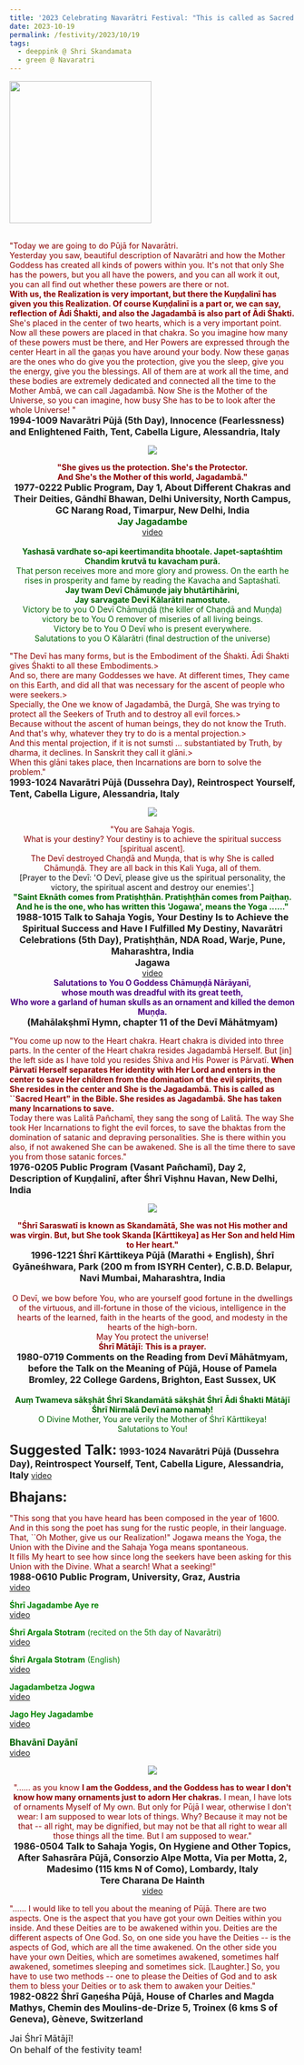 ```yaml
---
title: '2023 Celebrating Navarātri Festival: "This is called as Sacred Heart in the Bible. She resides as Jagadambā." '
date: 2023-10-19
permalink: /festivity/2023/10/19
tags:
  - deeppink @ Shri Skandamata
  - green @ Navaratri
---
```


<div style="text-align: left"><img src="/images/image1.png" width="250" /></div><br>

<p>
<font color="DarkRed">"Today we are going to do Pūjā for Navarātri.<br>
Yesterday you saw, beautiful description of Navarātri and how the Mother Goddess has created all kinds of powers within you. It's not that only She has the powers, but you all have the powers, and you can all work it out, you can all find out whether these powers are there or not.<br>
<b>With us, the Realization is very important, but there the Kuṇḍalinī has given you this Realization. Of course Kuṇḍalinī is a part or, we can say, reflection of Ādi Śhakti, and also the Jagadambā is also part of Ādi Śhakti.</b><br>
She's placed in the center of two hearts, which is a very important point. Now all these powers are placed in that chakra. So you imagine how many of these powers must be there, and Her Powers are expressed through the center Heart in all the gaṇas you have around your body. Now these gaṇas are the ones who do give you the protection, give you the sleep, give you the energy, give you the blessings. All of them are at work all the time, and these bodies are extremely dedicated and connected all the time to the Mother Ambā, we can call Jagadambā. Now She is the Mother of the Universe, so you can imagine, how busy She has to be to look after the whole Universe! "</font><br>
<font size="+0"><b>1994-1009 Navarātri Pūjā (5th Day), Innocence (Fearlessness) and Enlightened Faith, Tent, Cabella Ligure, Alessandria, Italy</b></font>
</p>

<div style="text-align: center"><img src="https://pub-1e517d8c73a64c9c82977d676b1fff72.r2.dev/image1245.png" /></div>

<p style=" text-align:center;">
<font color="DarkRed"><b>"She gives us the protection. She's the Protector.<br> 
And She's the Mother of this world, Jagadambā."</b></font><br>
<font size="+0"><b>1977-0222 Public Program, Day 1, About Different Chakras and Their Deities, Gāndhī Bhawan, Delhi University, North Campus, GC Narang Road, Timarpur, New Delhi, India</b></font><br>
<font color="DarkGreen"><font size="+0"><b>Jay Jagadambe</b></font></font><br>
<a href="https://seven-teams.github.io/Videos_Links.html">video</a><br>
<br>
<font color="DarkGreen"><b>Yashasã vardhate so-api keertimandita bhootale. Japet-saptaśhtim Chandim krutvã tu kavacham purã.</b><br>
That person receives more and more glory and prowess. On the earth he rises in prosperity and fame by reading the Kavacha and Saptaśhatī.<br> 
<b>Jay twam Devī Chãmuṇḍe jaiy bhutãrtihãrini,<br>
Jay sarvagate Devī Kãlarãtri namostute.</b><br>
Victory be to you O Devī Chāmuṇḍā (the killer of Chaṇḍā and Muṇḍa) victory be to You O remover of miseries of all living beings.<br>
Victory be to You O Devī who is present everywhere.<br>
Salutations to you O Kãlarãtri (final destruction of the universe)</font><br>
</p>

<p>
<font color="DarkRed">"The Devī has many forms, but is the Embodiment of the Śhakti. Ādi Śhakti gives Śhakti to all these Embodiments.><br>
And so, there are many Goddesses we have. At different times, They came on this Earth, and did all that was necessary for the ascent of people who were seekers.><br>
Specially, the One we know of Jagadambā, the Durgā, She was trying to protect all the Seekers of Truth and to destroy all evil forces.><br>
Because without the ascent of human beings, they do not know the Truth. And that's why, whatever they try to do is a mental projection.><br>
And this mental projection, if it is not sumsti ... substantiated by Truth, by dharma, it declines. In Sanskrit they call it glāni.><br>
When this glāni takes place, then Incarnations are born to solve the problem."</font><br>
<font size="+0"><b>1993-1024 Navarātri Pūjā (Dussehra Day), Reintrospect Yourself, Tent, Cabella Ligure, Alessandria, Italy</b></font>
</p>

<div style="text-align: center"><img src="https://pub-1e517d8c73a64c9c82977d676b1fff72.r2.dev/image1246.png" /></div>

<p style=" text-align:center;">
<font color="DarkRed">"You are Sahaja Yogis.<br>
What is your destiny? Your destiny is to achieve the spiritual success [spiritual ascent].<br>
The Devī destroyed Chaṇḍā and Muṇḍa, that is why She is called Chāmuṇḍā. They are all back in this Kali Yuga, all of them.</font><br>
[Prayer to the Devī: 'O Devī, please give us the spiritual personality, the victory, the spiritual ascent and destroy our enemies'.]<br>
<font color="DarkGreen"><b>"Saint Eknāth comes from Pratiṣhṭhān. Pratiṣhṭhān comes from Paiṭhaṇ.<br>
And he is the one, who has written this 'Jogawa', means the Yoga ......"</b></font><br>
<font size="+0"><b>1988-1015 Talk to Sahaja Yogis, Your Destiny Is to Achieve the Spiritual Success and Have I Fulfilled My Destiny, Navarātri Celebrations (5th Day), Pratiṣhṭhān, NDA Road, Warje, Pune, Maharashtra, India</b></font><br>
<font size="+0"><b>Jagawa</b></font><br>
<a href="https://seven-teams.github.io/Videos_Links.html">video</a><br>
<font color="Indigo"><b>Salutations to You O Goddess Chāmuṇḍā Nārāyanī,<br>
whose mouth was dreadful with its great teeth,<br>
Who wore a garland of human skulls as an ornament and killed the demon Muṇḍa.</b></font><br>
<font size="+0"><b>(Mahālakṣhmī Hymn, chapter 11 of the Devī Māhātmyam)</b></font><br>
</p>

<p>
<font color="DarkRed">"You come up now to the Heart chakra. Heart chakra is divided into three parts. In the center of the Heart chakra resides Jagadambā Herself. But [in] the left side as I have told you resides Śhiva and His Power is Pārvatī. <b>When Pārvatī Herself separates Her identity with Her Lord and enters in the center to save Her children from the domination of the evil spirits, then She resides in the center and She is the Jagadambā. This is called as ``Sacred Heart" in the Bible. She resides as Jagadambā. She has taken many Incarnations to save.</b><br>
Today there was Lalitā Pañchamī, they sang the song of Lalitā. The way She took Her Incarnations to fight the evil forces, to save the bhaktas from the domination of satanic and depraving personalities. She is there within you also, if not awakened She can be awakened. She is all the time there to save you from those satanic forces."</font><br>
<font size="+0"><b>1976-0205 Public Program (Vasant Pañchamī), Day 2, Description of Kuṇḍalinī, after Śhrī Viṣhnu Havan, New Delhi, India</b></font>
</p>

<div style="text-align: center"><img src="https://pub-1e517d8c73a64c9c82977d676b1fff72.r2.dev/image1247.png" /></div>

<p style=" text-align:center;">
<font color="DarkRed"><b>"Śhrī Saraswatī is known as Skandamātā, She was not His mother and was virgin. But, but She took Skanda [Kārttikeya] as Her Son and held Him to Her heart."</b></font><br>
<font size="+0"><b>1996-1221 Śhrī Kārttikeya Pūjā (Marathi + English), Śhrī Gyāneśhwara, Park (200 m from ISYRH Center), C.B.D. Belapur, Navi Mumbai, Maharashtra, India</b></font><br>
<br>
<font color="DarkRed">O Devī, we bow before You, who are yourself good fortune in the dwellings of the virtuous, and ill-fortune in those of the vicious, intelligence in the hearts of the learned, faith in the hearts of the good, and modesty in the hearts of the high-born.<br> 
May You protect the universe!</font><br>
<font color="DarkRed"><b>Śhrī Mātājī:</b></font> <font color="DarkRed"><b>This is a prayer.</b></font><br>
<font size="+0"><b>1980-0719 Comments on the Reading from Devī Māhātmyam, before the Talk on the Meaning of Pūjā, House of Pamela Bromley, 22 College Gardens, Brighton, East Sussex, UK</b></font><br>
<br>
<font color="DarkGreen"><b>Auṃ Twameva sākṣhāt Śhrī Skandamātā sākṣhāt Śhrī Ādi Śhakti Mātājī Śhrī Nirmalā Devī namo namaḥ!</b><br>
O Divine Mother, You are verily the Mother of Śhrī Kārttikeya!<br>
Salutations to You!</font>
</p>

<font size="+2"><b>Suggested Talk:</b></font> 
<font size="+0"><b>1993-1024 Navarātri Pūjā (Dussehra Day), Reintrospect Yourself, Tent, Cabella Ligure, Alessandria, Italy</b></font>
<a href="https://vimeo.com/44600555"> video</a><br>

<font size="+2"><b>Bhajans:</b></font>

<p>
<font color="DarkRed">"This song that you have heard has been composed in the year of 1600. And in this song the poet has sung for the rustic people, in their language. That, ``Oh Mother, give us our Realization!" Jogawa means the Yoga, the Union with the Divine and the Sahaja Yoga means spontaneous.<br>
It fills My heart to see how since long the seekers have been asking for this Union with the Divine. What a search! What a seeking!"</font><br>
<font size="+0"><b>1988-0610 Public Program, University, Graz, Austria</b></font>
<font color="green"><b></b></font><br>
<a href="https://seven-teams.github.io/Videos_Links.html">video</a> 
</p>

<p>
<font color="green"><b>Śhrī Jagadambe Aye re</b></font><br>
<a href="https://seven-teams.github.io/Videos_Links.html">video</a> 
</p>
 
 <p>
<font color="green"><b>Śhrī Argala Stotram</b> (recited on the 5th day of Navarātri)</font><br>
<a href="https://youtu.be/lVgW5k89t44">video</a>
</p>

<p>
<font color="green"><b>Śhrī Argala Stotram</b> (English)</font><br>
<a href="https://youtu.be/rkHsdWAiL4Y">video</a> 
</p>

<p>
<font color="green"><b>Jagadambetza Jogwa</b></font><br>
<a href="https://seven-teams.github.io/Videos_Links.html">video</a> 
</p>

<p>
<font color="green"><b>Jago Hey Jagadambe</b></font><br>
<a href="https://seven-teams.github.io/Videos_Links.html">video</a> 
</p>

<p>
<font color="DarkGreen"><font size="+0"><b>Bhavānī Dayānī</b></font></font><br>
<a href="https://seven-teams.github.io/Videos_Links.html">video</a>
</p>


<div style="text-align: center"><img src="/images/image1248.png" /></div>

<p style=" text-align:center;">
<font color="DarkRed">"...... as you know <b>I am the Goddess, and the Goddess has to wear I don't know how many ornaments just to adorn Her chakras.</b> I mean, I have lots of ornaments Myself of My own. But only for Pūjā I wear, otherwise I don't wear: I am supposed to wear lots of things. Why? Because it may not be that -- all right, may be dignified, but may not be that all right to wear all those things all the time. But I am supposed to wear."</font><br>
<font size="+0"><b>1986-0504 Talk to Sahaja Yogis, On Hygiene and Other Topics, After Sahasrāra Pūjā, Consorzio Alpe Motta, Via per Motta, 2, Madesimo (115 kms N of Como), Lombardy, Italy</b></font><br>
<font size="+0"><b>Tere Charana De Hainth</b></font><br>
<a href="https://seven-teams.github.io/Videos_Links.html">video</a>
</p>

<p>
<font color="DarkRed">"...... I would like to tell you about the meaning of Pūjā. There are two aspects. One is the aspect that you have got your own Deities within you inside. And these Deities are to be awakened within you. Deities are the different aspects of One God. So, on one side you have the Deities -- is the aspects of God, which are all the time awakened. On the other side you have your own Deities, which are sometimes awakened, sometimes half awakened, sometimes sleeping and sometimes sick. [Laughter.] So, you have to use two methods -- one to please the Deities of God and to ask them to bless your Deities or to ask them to awaken your Deities."</font><br>
<font size="+0"><b>1982-0822 Śhrī Gaṇeśha Pūjā, House of Charles and Magda Mathys, Chemin des Moulins-de-Drize 5, Troinex (6 kms S of Geneva), Gèneve, Switzerland</b></font>
</p>

<p>
<font size="+0">Jai Śhrī Mātājī!<br>
On behalf of the festivity team!</font>
</p>